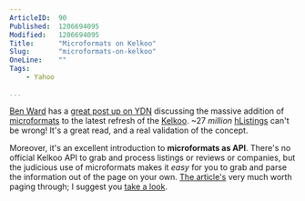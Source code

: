 ```yaml
---
ArticleID:  90
Published:  1206694095
Modified:   1206694095
Title:      "Microformats on Kelkoo"
Slug:       "microformats-on-kelkoo"
OneLine:    ""
Tags:       
    - Yahoo

...
```

[Ben Ward][ben] has a [great post up on YDN][ydn] discussing the massive
addition of [microformats][] to the latest refresh of the [Kelkoo][].  ~27
_million_ [hListings][hlisting] can't be wrong!  It's a great read, and a real
validation of the concept.

Moreover, it's an excellent introduction to __microformats as API__.  There's
no official Kelkoo API to grab and process listings or reviews or companies,
but the judicious use of microformats makes it _easy_ for you to grab and
parse the information out of the page on your own.  [The article's][ydn] very
much worth paging through; I suggest you [take a look][ydn].


[ben]:          http://ben-ward.co.uk/
[ydn]:          http://developer.yahoo.net/blog/archives/2008/03/kelkoo_goes_mic.html
[microformats]: http://microformats.org/
[kelkoo]:       http://www.kelkoo.co.uk/
[hlisting]:     http://microformats.org/wiki/hlisting